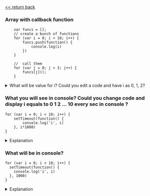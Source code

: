  [<< return back](https://github.com/julia-dizhak/code-examples)

### Array with callback function
```
    var funcs = [];
    // create a bunch of functions
    for (var i = 0; i < 10; i++) {
        funcs.push(function() {
            console.log(i)
        })
    }

    //  call them
    for (var j = 0; j < 3; j++) {
        funcs[j]();
    }
 ```
<details>
    <summary>
        What will be value for i?
        Could you edit a code and have i as 0, 1, 2?
    </summary>
    The array funcs has a push callback function.
    funcs[j]() will call this function to print the i in the console.
    function() { console.log(i) } is an expression which evaluates to a value that is function that logs i.
    funcs.push is a function that adds a value to an array.
    Putting () after a function will call that function.
    In this case closure would be created and i always would be last iteration in array, so i=10.
    You can use let, that's why each iteration new variable i would be created.

    <pre>
        ...
        for (let i = 0; i < 10; i++) {
            funcs.push(function() {
                console.log('i', i)
            })
        }
        ...
    </pre>
</details>


### What you will see in console? Could you change code and display i equals to 0 1 2 ... 10 every sec in console ?
```
for (var i = 0; i < 10; i++) {
    setTimeout(function() {
        console.log('i', i)
    }, i*1000)
}
```
<details>
    <summary>Explanation</summary>
    After running fist sample in console will be displayed `i 10` and then every next 1 sec will be appear `i 10`.
    Because setTimeout is async function and it goes to stack event and run after timeout which is 1 sec.
    setTimeout will invoke after loop already finish and i will be equal to 10.

    To be able to display i from 0 1 2 ... 9 in console, you can use let in for loop.

    You can use IIFE (will be closure inside) as well:
<pre>
for (var i = 0; i < 10; i++) {
    (function(i) {
        setTimeout(function() {
            console.log('i', i)
        }, i*1000)
    })(i)
}
</pre>

    Or second variant:
<pre>
for (var i = 0; i < 10; i++) {
    setTimeout((function(i) {
        return function() {
            console.log('i', i)
    }
    })(i), i*1000)
}
</pre>
    You can use .bind() as well
<pre>
for (var i = 0; i < 10; i++) {
  setTimeout((function(i) {
    console.log('i', i)
  }).bind(null, i) , i*1000)
}
</pre>
</details>


### What will be in console?
```
for (var i = 0; i < 10; i++) {
  setTimeout(function() {
    console.log('i', i)
  }, 1000)
}
```
<details>
    <summary>Explanation</summary>
    In console will appear be i 10 after 1 sec
</details>
